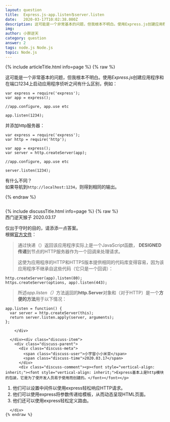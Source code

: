 ```yaml
---
layout: question
title:  Express.js-app.listen与server.listen
date:   2020-03-17T10:02:38.000Z
description: 这可能是一个非常基本的问题，但我根本不明白。使用Express.js创建应用程序和在端口1234上启动应用程序侦听之间有什么区别，例如：var exp...
img: 
author: 小胖逆天
category: question
answer: 2
tags: node.js Node.js
topic: Node.js
---
```

<div class="article-root">
  <div class="article">
    {% include articleTitle.html info=page %}
    {% raw %}
    <div class="article-content"><p><font style="vertical-align: inherit;"><font style="vertical-align: inherit;">这可能是一个非常基本的问题，但我根本不明白。</font><font style="vertical-align: inherit;">使用</font></font><em><font style="vertical-align: inherit;"><font style="vertical-align: inherit;">Express.js</font></font></em><font style="vertical-align: inherit;"><font style="vertical-align: inherit;">创建应用程序</font><font style="vertical-align: inherit;">和在端口1234上启动应用程序侦听</font><font style="vertical-align: inherit;">之间有什么区别</font><font style="vertical-align: inherit;">，例如：</font></font></p>

<pre><code>var express = require('express');<font></font>
var app = express();<font></font>
<font></font>
//app.configure, app.use etc<font></font>
<font></font>
app.listen(1234);<font></font>
</code></pre>

<p><font style="vertical-align: inherit;"><font style="vertical-align: inherit;">并添加http服务器：</font></font></p>

<pre><code>var express = require('express');<font></font>
var http = require('http');<font></font>
<font></font>
var app = express();<font></font>
var server = http.createServer(app);<font></font>
<font></font>
//app.configure, app.use etc<font></font>
<font></font>
server.listen(1234);<font></font>
</code></pre>

<p><font style="vertical-align: inherit;"><font style="vertical-align: inherit;">有什么不同？</font></font><br><font style="vertical-align: inherit;"><font style="vertical-align: inherit;">
如果导航到</font></font><code>http://localhost:1234</code><font style="vertical-align: inherit;"><font style="vertical-align: inherit;">，则得到相同的输出。</font></font></p></div>
    {% endraw %}
  </div>
  <p style="height: 0;width:0;overflow: hidden;"> 第1954篇《Express.js-app.listen与server.listen》来自Winter(https://github.com/aiyld/aiyld.github.io)的站点</p>
  <div class="discuss-wrapper">
    {% include discussTitle.html info=page %}
    {% raw %}
    <div class="discuss-item">
        <div class="discuss-parent">
          <div class="discuss-meta">
            <span class="discuss-user">西门逆天猴子</span>
            <span class="discuss-time">2020.03.17</span>
          </div>
          <div class="discuss-comment"><p><font style="vertical-align: inherit;"><font style="vertical-align: inherit;">仅出于守时的目的，请添添一点答案。</font></font><br><font style="vertical-align: inherit;"><font style="vertical-align: inherit;">
根据</font></font><a href="https://expressjs.com/en/api.html#app.listen" rel="noreferrer"><font style="vertical-align: inherit;"><font style="vertical-align: inherit;">官方文件</font></font></a><font style="vertical-align: inherit;"><font style="vertical-align: inherit;">：</font></font></p>

<blockquote>
  <p><font style="vertical-align: inherit;"><font style="vertical-align: inherit;">通过快递（）返回该应用程序实际上是一个JavaScript函数， 
   </font></font><strong><font style="vertical-align: inherit;"><font style="vertical-align: inherit;">DESIGNED传递</font></font></strong><font style="vertical-align: inherit;"><font style="vertical-align: inherit;">到节点的HTTP服务器作为一个回调来处理请求。</font></font></p>
  
  <p><font style="vertical-align: inherit;"><font style="vertical-align: inherit;">这使为应用程序的HTTP和HTTPS版本提供相同的代码库变得容易，因为该应用程序不继承自这些代码（它只是一个回调）：</font></font></p>
</blockquote>

<pre><code>http.createServer(app).listen(80);<font></font>
https.createServer(options, app).listen(443);<font></font>
</code></pre>

<blockquote>
  <p><font style="vertical-align: inherit;"><font style="vertical-align: inherit;">所述</font></font><em><font style="vertical-align: inherit;"><font style="vertical-align: inherit;">app.listen（）</font></font></em><font style="vertical-align: inherit;"><font style="vertical-align: inherit;">方法返回的</font></font><strong><font style="vertical-align: inherit;"><font style="vertical-align: inherit;">http.Server</font></font></strong><font style="vertical-align: inherit;"><font style="vertical-align: inherit;">对象和（对于HTTP）是一个</font></font><strong><font style="vertical-align: inherit;"><font style="vertical-align: inherit;">方便的方法</font></font></strong><font style="vertical-align: inherit;"><font style="vertical-align: inherit;">用于以下情况：</font></font></p>
</blockquote>

<pre><code>app.listen = function() {<font></font>
  var server = http.createServer(this);<font></font>
  return server.listen.apply(server, arguments);<font></font>
};<font></font>
</code></pre></div>
        </div>
        
      </div><div class="discuss-item">
        <div class="discuss-parent">
          <div class="discuss-meta">
            <span class="discuss-user">小宇宙小小米亚</span>
            <span class="discuss-time">2020.03.17</span>
          </div>
          <div class="discuss-comment"><p><font style="vertical-align: inherit;"><font style="vertical-align: inherit;">Express基本上是http模块的包装，它是为了使开发人员易于使用而创建的。</font></font></p>

<ol>
<li><font style="vertical-align: inherit;"><font style="vertical-align: inherit;">他们可以设置中间件以使用express轻松响应HTTP请求。</font></font></li>
<li><font style="vertical-align: inherit;"><font style="vertical-align: inherit;">他们可以使用express将参数传递给模板，从而动态呈现HTML页面。</font></font></li>
<li><font style="vertical-align: inherit;"><font style="vertical-align: inherit;">他们还可以使用express轻松定义路由。</font></font></li>
</ol></div>
        </div>
        
      </div>
    {% endraw %}
  </div>
<div>
